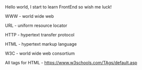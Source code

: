 Hello world, I start to learn FrontEnd so wish me luck!

WWW -  world wide web

URL -  uniform resource locator

HTTP - hypertext transfer protocol

HTML - hypertext markup language

W3C -  world wide web consortium

All tags for HTML - https://www.w3schools.com/TAgs/default.asp




